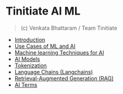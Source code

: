 # Tinitiate AI ML
> (c) Venkata Bhattaram / Team Tinitiate

* [Introduction](introduction.md)
* [Use Cases of ML and AI](use-cases-ai-ml.md)
* [Machine learning Techniques for AI](ml-learning.md)
* [AI Models](ai-models.md)
* [Tokenization](tokens-tokenization.md)
* [Language Chains (Langchains)](langchains.md)
* [Retrieval-Augmented Generation (RAG)]()
* [AI Terms](ai-terms.md)